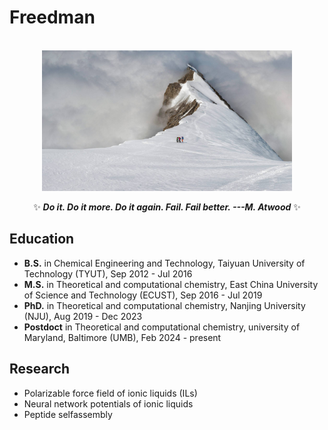 # Freedman
<p align="center">
  <br>  
  <img src="/BalmhornRegion_ZH-CN7523037492_1920x1080.jpg" width="400px" align="center">
  <br><br>  
  ✨  <strong><em>Do it. Do it more. Do it again. Fail. Fail better.  ---M. Atwood</em></strong>  ✨<br>
</p> 


## Education

- **B.S.** in Chemical Engineering and Technology, Taiyuan University of Technology (TYUT), Sep 2012 - Jul 2016
- **M.S.**  in Theoretical and computational chemistry, East China University of Science and Technology (ECUST), Sep 2016 - Jul 2019
- **PhD.** in Theoretical and computational chemistry, Nanjing University (NJU), Aug 2019 - Dec 2023
- **Postdoct** in Theoretical and computational chemistry, university of Maryland, Baltimore (UMB), Feb 2024 - present

## Research

- Polarizable force field of ionic liquids (ILs)
- Neural network potentials of ionic liquids
- Peptide selfassembly


 
